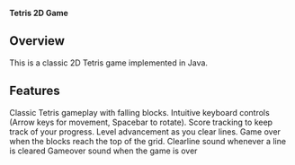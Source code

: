**Tetris 2D Game**

## Overview
This is a classic 2D Tetris game implemented in Java.

## Features
Classic Tetris gameplay with falling blocks.
Intuitive keyboard controls (Arrow keys for movement, Spacebar to rotate).
Score tracking to keep track of your progress.
Level advancement as you clear lines.
Game over when the blocks reach the top of the grid.
Clearline sound whenever a line is cleared
Gameover sound when the game is over
